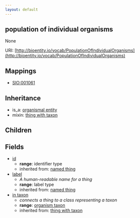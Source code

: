 ```yaml
---
layout: default
---
```


## population of individual organisms


None

URI: [http://bioentity.io/vocab/PopulationOfIndividualOrganisms](http://bioentity.io/vocab/PopulationOfIndividualOrganisms)
## Mappings

 * [SIO:001061](http://semanticscience.org/resource/SIO_001061)

## Inheritance

 *  is_a: [organismal entity](OrganismalEntity.html)
 *  mixin: [thing with taxon](ThingWithTaxon.html)

## Children



## Fields

 * [id](id.html)
    * __range__: identifier type
    * inherited from: [named thing](NamedThing.html)
 * [label](label.html)
    * _A human-readable name for a thing_
    * __range__: label type
    * inherited from: [named thing](NamedThing.html)
 * [in taxon](in_taxon.html)
    * _connects a thing to a class representing a taxon_
    * __range__: [organism taxon](OrganismTaxon.html)
    * inherited from: [thing with taxon](ThingWithTaxon.html)
